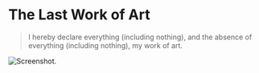 # The Last Work of Art

> I hereby declare everything (including nothing), and the absence of everything (including nothing), my work of art.

![Screenshot.](https://netplasticism.com/images/screenshot-1024x768-426.jpg)
